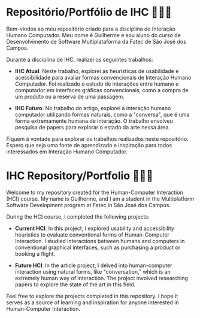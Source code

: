 # Repositório/Portfólio de IHC 👨‍💻🌐

Bem-vindos ao meu repositório criado para a disciplina de Interação Humano Computador. Meu nome é Guilherme e sou aluno do curso de Desenvolvimento de Software Multiplataforma da Fatec de São José dos Campos.

Durante a disciplina de IHC, realizei os seguintes trabalhos:

- **IHC Atual**: Neste trabalho, explorei as heurísticas de usabilidade e acessibilidade para avaliar formas convencionais de Interação Humano Computador. Foi realizado o estudo de interações entre humano e computador em interfaces gráficas convencionais, como a compra de um produto ou a reserva de uma passagem.

- **IHC Futuro**: No trabalho do artigo, explorei a interação humano computador utilizando formas naturais, como a "conversa", que é uma forma extremamente humana de interação. O trabalho envolveu pesquisa de papers para explorar o estado da arte nessa área.

Fiquem à vontade para explorar os trabalhos realizados neste repositório. Espero que seja uma fonte de aprendizado e inspiração para todos interessados em Interação Humano Computador.


# IHC Repository/Portfolio 👨‍💻🌐

Welcome to my repository created for the Human-Computer Interaction (HCI) course. My name is Guilherme, and I am a student in the Multiplatform Software Development program at Fatec in São José dos Campos.

During the HCI course, I completed the following projects:

- **Current HCI**: In this project, I explored usability and accessibility heuristics to evaluate conventional forms of Human-Computer Interaction. I studied interactions between humans and computers in conventional graphical interfaces, such as purchasing a product or booking a flight.

- **Future HCI**: In the article project, I delved into human-computer interaction using natural forms, like "conversation," which is an extremely human way of interaction. The project involved researching papers to explore the state of the art in this field.

Feel free to explore the projects completed in this repository. I hope it serves as a source of learning and inspiration for anyone interested in Human-Computer Interaction.
